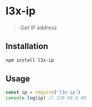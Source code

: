 # l3x-ip

> Get IP address

## Installation

```bash
npm install l3x-ip
```

## Usage

```js
const ip = require('l3x-ip')
console.log(ip) // 120.50.0.40
```